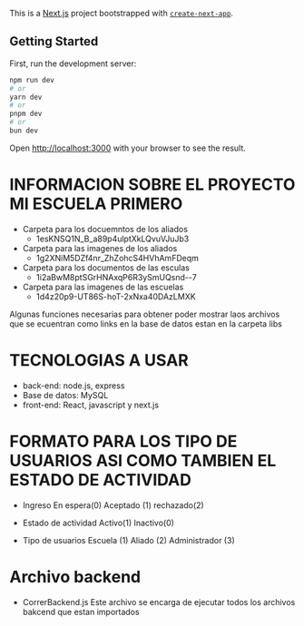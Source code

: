 This is a [Next.js](https://nextjs.org) project bootstrapped with [`create-next-app`](https://github.com/vercel/next.js/tree/canary/packages/create-next-app).

## Getting Started

First, run the development server:

```bash
npm run dev
# or
yarn dev
# or
pnpm dev
# or
bun dev
```

Open [http://localhost:3000](http://localhost:3000) with your browser to see the result.

# INFORMACION SOBRE EL PROYECTO MI ESCUELA PRIMERO

- Carpeta para los docuemntos de los aliados
  - 1esKNSQ1N_B_a89p4ulptXkLQvuVJuJb3
- Carpeta para las imagenes de los aliados
  - 1g2XNiM5DZf4nr_ZhZohcS4HVhAmFDeqm
- Carpeta para los documentos de las esculas
  - 1i2aBwM8ptSGrHNAxqP6R3ySmUQsnd--7
- Carpeta para las imagenes de las escuelas
  - 1d4z20p9-UT86S-hoT-2xNxa40DAzLMXK

Algunas funciones necesarias para obtener poder mostrar laos archivos que se ecuentran como links en la base de datos estan en la carpeta libs

# TECNOLOGIAS A USAR

- back-end: node.js, express
- Base de datos: MySQL
- front-end: React, javascript y next.js

# FORMATO PARA LOS TIPO DE USUARIOS ASI COMO TAMBIEN EL ESTADO DE ACTIVIDAD

- Ingreso
  En espera(0)
  Aceptado (1)
  rechazado(2)

- Estado de actividad
  Activo(1)
  Inactivo(0)

- Tipo de usuarios
  Escuela (1)
  Aliado (2)
  Administrador (3)

# Archivo backend

- CorrerBackend.js
  Este archivo se encarga de ejecutar todos los archivos bakcend que estan importados
